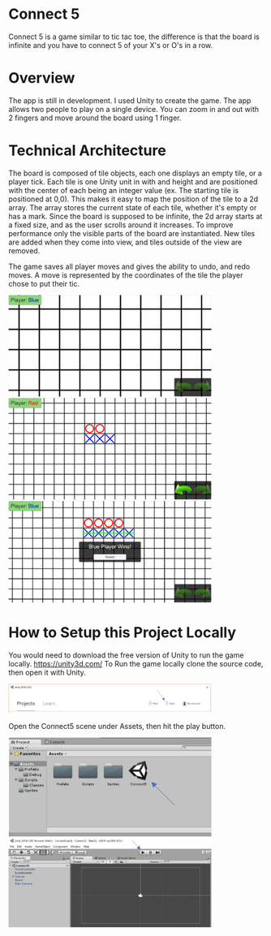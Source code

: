# Connect 5
Connect 5 is a game similar to tic tac toe, the difference is that the board is infinite and you have to connect 5 of your X's or O's in a row.

# Overview
The app is still in development.
I used Unity to create the game. The app allows two people to play on a single device. You can zoom in and out with 2 fingers and move around the board using 1 finger.

# Technical Architecture
The board is composed of tile objects, each one displays an empty tile, or a player tick. Each tile is one Unity unit in with and height and are positioned with the center of each being an integer value (ex. The starting tile is positioned at 0,0). This makes it easy to map the position of the tile to a 2d array. The array stores the current state of each tile, whether it's empty or has a mark. Since the board is supposed to be infinite, the 2d array starts at a fixed size, and as the user scrolls around it increases. To improve performance only the visible parts of the board are instantiated. New tiles are added when they come into view, and tiles outside of the view are removed. 

The game saves all player moves and gives the ability to undo, and redo moves. A move is represented by the coordinates of the tile the player chose to put their tic.


<img src="/docs/Connect5Zoom.png" alt="zoom" width="400px"> <img src="/docs/Connect5GamepPlay1.png" alt="play" width="400px"> <img src="/docs/Connect5GamepPlay2.png" alt="play" width="400px">

# How to Setup this Project Locally
You would need to download the free version of Unity to run the game locally. https://unity3d.com/ To Run the game locally clone the source code, then open it with Unity.

<img src="/docs/UnityOpen.PNG" alt="open" width="400px">

Open the Connect5 scene under Assets, then hit the play button.

<img src="/docs/Connect5Scene.png" alt="scene" width="400px"> <img src="/docs/Connect5Run.png" alt="run" width="400px">
